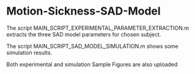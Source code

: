 # Motion-Sickness-SAD-Model

The script   MAIN_SCRIPT_EXPERIMENTAL_PARAMETER_EXTRACTION.m    extracts the three SAD model parameters for chosen subject.

The script   MAIN_SCRIPT_SAD_MODEL_SIMULATION.m  shows some simulation results.

Both experimental and simulation Sample Figures are also uploaded 
